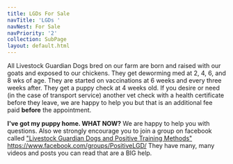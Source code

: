```yaml
---
title: LGDs For Sale
navTitle: 'LGDs '
navNest: For Sale
navPriority: '2'
collection: SubPage
layout: default.html
---
```

All Livestock Guardian Dogs bred on our farm are born and raised with our goats and exposed to our chickens. They get deworming med at 2, 4, 6, and 8 wks of age. They are started on vaccinations at 6 weeks and every three weeks after. They get a puppy check at 4 weeks old. If you desire or need (in the case of transport service)  another vet check with a health certificate before they leave, we are happy to help you but that is  an additional fee paid **before** the appointment.

**I've got my puppy home. WHAT NOW?**  We are happy to help you with questions. Also we strongly encourage you to join a group on facebook called ["Livestock Guardian Dogs and Positive Training Methods"  ](https://www.facebook.com/groups/PositiveLGD/)<https://www.facebook.com/groups/PositiveLGD/> They have many, many videos and posts you can read that are a BIG help.
